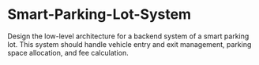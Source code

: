 # Smart-Parking-Lot-System
Design the low-level architecture for a backend system of a smart parking lot. This system should handle vehicle entry and exit management, parking space allocation, and fee calculation.
